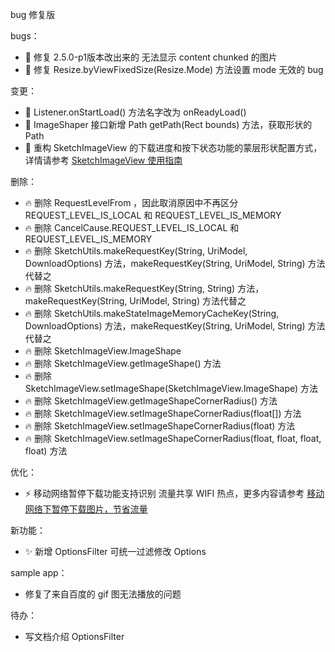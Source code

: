 bug 修复版

bugs：
* :bug: 修复 2.5.0-p1版本改出来的 无法显示 content chunked 的图片
* :bug: 修复 Resize.byViewFixedSize(Resize.Mode) 方法设置 mode 无效的 bug

变更：
* :hammer: Listener.onStartLoad() 方法名字改为 onReadyLoad()
* :hammer: ImageShaper 接口新增 Path getPath(Rect bounds) 方法，获取形状的 Path
* :hammer: 重构 SketchImageView 的下载进度和按下状态功能的蒙层形状配置方式，详情请参考 [SketchImageView 使用指南][sketch_image_view]

删除：
* :fire: 删除 RequestLevelFrom ，因此取消原因中不再区分 REQUEST_LEVEL_IS_LOCAL 和 REQUEST_LEVEL_IS_MEMORY
* :fire: 删除 CancelCause.REQUEST_LEVEL_IS_LOCAL 和 REQUEST_LEVEL_IS_MEMORY
* :fire: 删除 SketchUtils.makeRequestKey(String, UriModel, DownloadOptions) 方法，makeRequestKey(String, UriModel, String) 方法代替之
* :fire: 删除 SketchUtils.makeRequestKey(String, String) 方法，makeRequestKey(String, UriModel, String) 方法代替之
* :fire: 删除 SketchUtils.makeStateImageMemoryCacheKey(String, DownloadOptions) 方法，makeRequestKey(String, UriModel, String) 方法代替之
* :fire: 删除 SketchImageView.ImageShape 
* :fire: 删除 SketchImageView.getImageShape() 方法
* :fire: 删除 SketchImageView.setImageShape(SketchImageView.ImageShape) 方法
* :fire: 删除 SketchImageView.getImageShapeCornerRadius() 方法
* :fire: 删除 SketchImageView.setImageShapeCornerRadius(float[]) 方法
* :fire: 删除 SketchImageView.setImageShapeCornerRadius(float) 方法
* :fire: 删除 SketchImageView.setImageShapeCornerRadius(float, float, float, float) 方法

优化：
* :zap: 移动网络暂停下载功能支持识别 流量共享 WIFI 热点，更多内容请参考 [移动网络下暂停下载图片，节省流量][pause_download]

新功能：
* :sparkles: 新增 OptionsFilter 可统一过滤修改 Options

sample app：
* 修复了来自百度的 gif 图无法播放的问题

待办：
* 写文档介绍 OptionsFilter

[pause_download]: ../wiki/pause_download.md
[sketch_image_view]: ../wiki/sketch_image_view.md